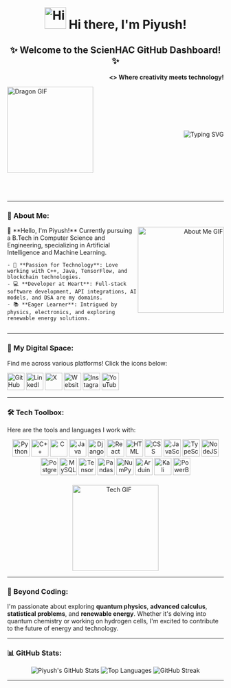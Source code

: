 <div align="center">
  <h1><img src="https://raw.githubusercontent.com/nixin72/nixin72/master/wave.gif" alt="Hi" width="50"> Hi there, I'm Piyush!</h1>
  
  <h2>✨ Welcome to the ScienHAC GitHub Dashboard! ✨</h2>
</div>
  <p align="right"><strong> <<///>> Where creativity meets technology!</strong></p>


  <img src="https://s11.gifyu.com/images/SAfTj.gif" alt="Dragon GIF" width="200" style="filter: hue-rotate(0deg);" align="left">
  <br/><br/><br/><br/><br/></br>
  <a href="https://git.io/typing-svg"><img src="https://readme-typing-svg.demolab.com?font=Fira+Code&duration=3000&pause=1000&width=610&lines=%F0%9F%91%8B+Hey+there%2C+fellow+developers!;%F0%9F%9A%80+Greetings%2C+explorers+of+innovation!;%F0%9F%8C%9F+Welcome+aboard+to+the+ScienHAC+GitHub+Dashboard!;%E2%9C%A8+Step+into+a+world+of+endless+possibilities!" alt="Typing SVG" align="right" /></a>

<br/><br/><br/><br/><br/><br/><br/><br/>

---


### 🌟 About Me:
<div style="display: flex; justify-content: space-between; align-items: flex-start;">
  <div style="flex: 2; text-align: left;">
    👋 **Hello, I'm Piyush!** Currently pursuing a B.Tech in Computer Science and Engineering, specializing in Artificial Intelligence and Machine Learning.

    - 🎯 **Passion for Technology**: Love working with C++, Java, TensorFlow, and blockchain technologies.  
    - 💻 **Developer at Heart**: Full-stack software development, API integrations, AI models, and DSA are my domains.
    - 📚 **Eager Learner**: Intrigued by physics, electronics, and exploring renewable energy solutions.
  </div>
  <div style="flex: 1; text-align: right;">
    <img src="https://s11.gifyu.com/images/SAfkb.gif" alt="About Me GIF" width="200" align="right" style="filter: hue-rotate(0deg);">
  </div>
</div>

---

### 🔗 My Digital Space:
Find me across various platforms! Click the icons below:

[<img src="https://github.githubassets.com/images/modules/logos_page/GitHub-Mark.png" alt="GitHub" width="40">](https://github.com/ScienHAC/Piyush_space)
[<img src="https://cdn-icons-png.flaticon.com/512/174/174857.png" alt="LinkedIn" width="40">](https://www.linkedin.com/in/piyush-078455221/)
[<img src="https://cdn-icons-png.flaticon.com/512/3670/3670226.png" alt="X" width="40">](https://x.com/scienhac)
[<img src="https://1.bp.blogspot.com/-Hl2LdQb7ReM/Yant6IP37hI/AAAAAAAAAbo/vxaKHKIPI_ktlPZ4Hh4IozhQnz-CdL6zwCNcBGAsYHQ/s960/Scienhac_logo_favicon.png" alt="Website" width="40">](https://scienhac.blogspot.com/)
[<img src="https://cdn-icons-png.flaticon.com/512/174/174855.png" alt="Instagram" width="40">](https://www.instagram.com/scienhac)
[<img src="https://cdn-icons-png.flaticon.com/512/3670/3670147.png" alt="YouTube" width="40">](https://www.youtube.com/@scienhac)

---

### 🛠️ Tech Toolbox:
Here are the tools and languages I work with:

<div align="center">
  <img src="https://cdn-icons-png.flaticon.com/512/5968/5968350.png" alt="Python" width="40">
  <img src="https://cdn-icons-png.flaticon.com/512/6132/6132221.png" alt="C++" width="40">
  <img src="https://cdn-icons-png.flaticon.com/512/6132/6132222.png" alt="C" width="40">
  <img src="https://cdn-icons-png.flaticon.com/512/226/226777.png" alt="Java" width="40">
  <img src="https://cdn-icons-png.flaticon.com/512/919/919836.png" alt="Django" width="40">
  <img src="https://cdn-icons-png.flaticon.com/512/919/919851.png" alt="React" width="40">
  <img src="https://cdn-icons-png.flaticon.com/512/732/732190.png" alt="HTML" width="40">
  <img src="https://cdn-icons-png.flaticon.com/512/732/732007.png" alt="CSS" width="40">
  <img src="https://cdn-icons-png.flaticon.com/512/5968/5968292.png" alt="JavaScript" width="40">
  <img src="https://cdn-icons-png.flaticon.com/512/5968/5968381.png" alt="TypeScript" width="40">
  <img src="https://cdn-icons-png.flaticon.com/512/919/919836.png" alt="NodeJS" width="40">
  <img src="https://cdn-icons-png.flaticon.com/512/919/919854.png" alt="PostgreSQL" width="40">
  <img src="https://cdn-icons-png.flaticon.com/512/919/919836.png" alt="MySQL" width="40">
  <img src="https://cdn-icons-png.flaticon.com/512/919/919837.png" alt="TensorFlow" width="40">
  <img src="https://cdn-icons-png.flaticon.com/512/919/919825.png" alt="Pandas" width="40">
  <img src="https://cdn-icons-png.flaticon.com/512/919/919836.png" alt="NumPy" width="40">
  <img src="https://cdn-icons-png.flaticon.com/512/874/874371.png" alt="Arduino" width="40">
  <img src="https://cdn-icons-png.flaticon.com/512/843/843320.png" alt="Kali Linux" width="40">
  <img src="https://cdn-icons-png.flaticon.com/512/919/919825.png" alt="PowerBI" width="40">
</div>
<div align="center">
<img src="https://s11.gifyu.com/images/SAf92.gif" alt="Tech GIF" width="200" align="center" style="filter: hue-rotate(0deg); margin-top: 20px;">
</div>

---

### 🧠 Beyond Coding:
I'm passionate about exploring **quantum physics**, **advanced calculus**, **statistical problems**, and **renewable energy**. Whether it's delving into quantum chemistry or working on hydrogen cells, I'm excited to contribute to the future of energy and technology.

---

### 📊 GitHub Stats:
<div align="center">
  <img src="https://github-readme-stats.vercel.app/api?username=ScienHAC&show_icons=true&theme=radical" alt="Piyush's GitHub Stats">
  <img src="https://github-readme-stats.vercel.app/api/top-langs/?username=ScienHAC&layout=compact&theme=radical" alt="Top Languages">
  <img src="https://github-readme-streak-stats.herokuapp.com/?user=ScienHAC&theme=radical" alt="GitHub Streak" />
</div>


---
  


<!-- Add interactive section here -->
